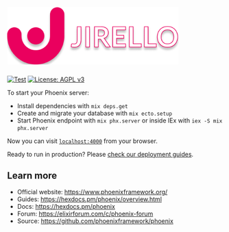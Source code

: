<h1>
  <a href="https://jirello.com/">
    <img src="./media/jirello_banner_512.png" width="400" alt="Jirello" />
  </a>
</h1>

[![Test](https://github.com/alexandru-cazacu/jirello/actions/workflows/test.yaml/badge.svg?branch=master)](https://github.com/alexandru-cazacu/jirello/actions/workflows/test.yaml)
[![License: AGPL v3](https://img.shields.io/badge/License-AGPL_v3-blue.svg)](https://github.com/alexandru-cazacu/jirello/blob/master/LICENSE)

To start your Phoenix server:

- Install dependencies with `mix deps.get`
- Create and migrate your database with `mix ecto.setup`
- Start Phoenix endpoint with `mix phx.server` or inside IEx with `iex -S mix phx.server`

Now you can visit [`localhost:4000`](http://localhost:4000) from your browser.

Ready to run in production? Please [check our deployment guides](https://hexdocs.pm/phoenix/deployment.html).

## Learn more

- Official website: https://www.phoenixframework.org/
- Guides: https://hexdocs.pm/phoenix/overview.html
- Docs: https://hexdocs.pm/phoenix
- Forum: https://elixirforum.com/c/phoenix-forum
- Source: https://github.com/phoenixframework/phoenix

